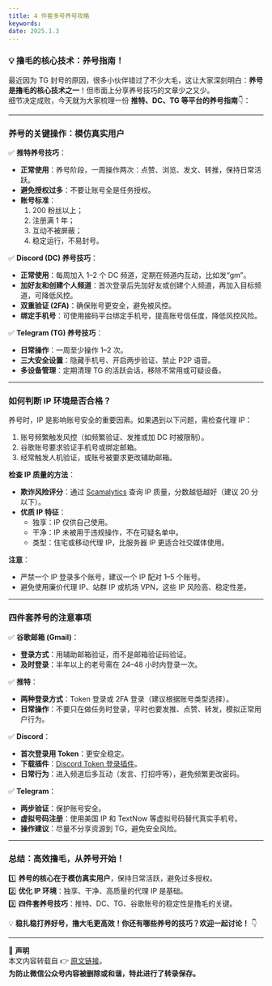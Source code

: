 ```yaml
---
title: 4 件套多号养号攻略
keywords: 
date: 2025.1.3
---
```

### 💡 **撸毛的核心技术：养号指南！**

最近因为 TG 封号的原因，很多小伙伴错过了不少大毛，这让大家深刻明白：**养号是撸毛的核心技术之一**！但市面上分享养号技巧的文章少之又少。  
细节决定成败，今天就为大家梳理一份 **推特、DC、TG 等平台的养号指南**👇：

---

### **养号的关键操作：模仿真实用户**

✅ **推特养号技巧**：

- **正常使用**：养号阶段，一周操作两次：点赞、浏览、发文、转推，保持日常活跃。
- **避免授权过多**：不要让账号全是任务授权。
- **账号标准**：
    1. 200 粉丝以上；
    2. 注册满 1 年；
    3. 互动不被屏蔽；
    4. 稳定运行，不易封号。

✅ **Discord (DC) 养号技巧**：

- **正常使用**：每周加入 1–2 个 DC 频道，定期在频道内互动，比如发“gm”。
- **加好友和创建个人频道**：首次登录后先加好友或创建个人频道，再加入目标频道，可降低风控。
- **双重验证 (2FA)**：确保账号更安全，避免被风控。
- **绑定手机号**：可使用接码平台绑定手机号，提高账号信任度，降低风控风险。

✅ **Telegram (TG) 养号技巧**：

- **日常操作**：一周至少操作 1–2 次。
- **三大安全设置**：隐藏手机号、开启两步验证、禁止 P2P 语音。
- **多设备管理**：定期清理 TG 的活跃会话，移除不常用或可疑设备。

---

### **如何判断 IP 环境是否合格？**

养号时，IP 是影响账号安全的重要因素。如果遇到以下问题，需检查代理 IP：

1. 账号频繁触发风控（如频繁验证、发推或加 DC 时被限制）。
2. 谷歌账号要求验证手机号或绑定邮箱。
3. 经常触发人机验证，或账号被要求更改辅助邮箱。

**检查 IP 质量的方法**：

- **欺诈风险评分**：通过 [Scamalytics](https://scamalytics.com/) 查询 IP 质量，分数越低越好（建议 20 分以下）。
- **优质 IP 特征**：
    - 独享：IP 仅供自己使用。
    - 干净：IP 未被用于违规操作，不在可疑名单中。
    - 类型：住宅或移动代理 IP，比服务器 IP 更适合社交媒体使用。

**注意**：

- 严禁一个 IP 登录多个账号，建议一个 IP 配对 1–5 个账号。
- 避免使用廉价代理 IP、站群 IP 或机场 VPN，这些 IP 风险高、稳定性差。

---

### **四件套养号的注意事项**

✅ **谷歌邮箱 (Gmail)**：

- **登录方式**：用辅助邮箱验证，而不是邮箱验证码验证。
- **及时登录**：半年以上的老号需在 24–48 小时内登录一次。

✅ **推特**：

- **两种登录方式**：Token 登录或 2FA 登录（建议根据账号类型选择）。
- **日常操作**：不要只在做任务时登录，平时也要发推、点赞、转发，模拟正常用户行为。

✅ **Discord**：

- **首次登录用 Token**：更安全稳定。
- **下载插件**：[Discord Token 登录插件](https://chromewebstore.google.com/detail/discord-token-login/ealjoeebhfijfimofmecjcjcigmadcai?hl=zh-CN&utm_source=ext_sidebar)。
- **日常行为**：进入频道后多互动（发言、打招呼等），避免频繁更改密码。

✅ **Telegram**：

- **两步验证**：保护账号安全。
- **虚拟号码注册**：使用美国 IP 和 TextNow 等虚拟号码替代真实手机号。
- **操作建议**：尽量不分享资源到 TG，避免安全风险。

---

### **总结：高效撸毛，从养号开始！**

1️⃣ **养号的核心在于模仿真实用户**，保持日常活跃，避免过多授权。  
2️⃣ **优化 IP 环境**：独享、干净、高质量的代理 IP 是基础。  
3️⃣ **四件套养号技巧**：推特、DC、TG、谷歌账号的稳定性是撸毛的关键。

💡 **稳扎稳打养好号，撸大毛更高效！你还有哪些养号的技巧？欢迎一起讨论！** 👇

---

📌 **声明**  
本文内容转载自 👉 [原文链接](https://mp.weixin.qq.com/s/MYmJmU80rUgg7n1Y9omwYQ)。  
**为防止微信公众号内容被删除或和谐，特此进行了转录保存。**  

